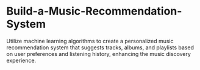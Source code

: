 # Build-a-Music-Recommendation-System
Utilize machine learning algorithms to create a personalized music recommendation system that suggests tracks, albums, and playlists based on user preferences and listening history, enhancing the music discovery experience.

